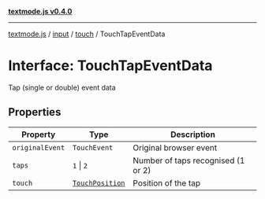[**textmode.js v0.4.0**](../../../../../../README.md)

***

[textmode.js](../../../../../../README.md) / [input](../../../README.md) / [touch](../README.md) / TouchTapEventData

# Interface: TouchTapEventData

Tap (single or double) event data

## Properties

| Property | Type | Description |
| ------ | ------ | ------ |
| <a id="originalevent"></a> `originalEvent` | `TouchEvent` | Original browser event |
| <a id="taps"></a> `taps` | `1` \| `2` | Number of taps recognised (1 or 2) |
| <a id="touch"></a> `touch` | [`TouchPosition`](TouchPosition.md) | Position of the tap |
